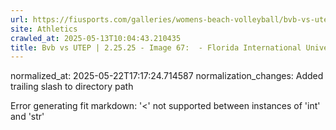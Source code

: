 ```yaml
---
url: https://fiusports.com/galleries/womens-beach-volleyball/bvb-vs-utep-2-25-25/image-67/356/62747/
site: Athletics
crawled_at: 2025-05-13T10:04:43.210435
title: Bvb vs UTEP | 2.25.25 - Image 67:  - Florida International University
---
```

normalized_at: 2025-05-22T17:17:24.714587
normalization_changes: Added trailing slash to directory path

Error generating fit markdown: '<' not supported between instances of 'int' and 'str'